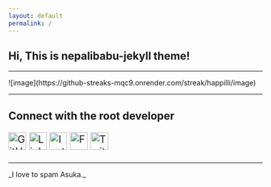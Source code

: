 ```yaml
---
layout: default
permalink: /
---
```


## Hi, This is nepalibabu-jekyll theme! 
<hr>
![image](https://github-streaks-mqc9.onrender.com/streak/happilli/image)
<hr>

## Connect with the root developer

<p style="font-size: 20px;">
  <a href="https://github.com/happilli"><img src="https://cdn.jsdelivr.net/npm/simple-icons@v6/icons/github.svg" alt="GitHub" width="35" height="35" /></a>
  <a href="https://www.linkedin.com/in/safal-lama-379738330/"><img src="https://cdn.jsdelivr.net/npm/simple-icons@v6/icons/linkedin.svg" alt="LinkedIn" width="35" height="35" /></a>
  <a href="https://www.instagram.com/happillli_/"><img src="https://cdn.jsdelivr.net/npm/simple-icons@v6/icons/instagram.svg" alt="Instagram" width="35" height="35" /></a>
  <a href="https://www.facebook.com/myExistenceIsMythToMyOwnPast/"><img src="https://cdn.jsdelivr.net/npm/simple-icons@v6/icons/facebook.svg" alt="Facebook" width="35" height="35" /></a>
  <a href="https://twitter.com/yoyuehappy"><img src="https://cdn.jsdelivr.net/npm/simple-icons@v6/icons/twitter.svg" alt="Twitter" width="35" height="35" /></a>
</p>

<hr>
_I love to spam Asuka._
